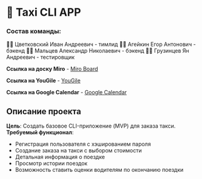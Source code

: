 # 🚖 Taxi CLI APP
### Состав команды:

👨‍💼 Цветковский Иван Андреевич - тимлид
👨‍💻 Агейкин Егор Антонович - бэкенд
👨‍💻 Мальцев Александр Николаевич - бэкенд
👨‍🔬 Грузинцев Ян Андреевич - тестировщик

**Ссылка на доску Miro** - [Miro Board](https://miro.com/app/board/uXjVNkUkpW0=/?share_link_id=286177491097)

**Ссылка на YouGile** - [YouGile](https://muszhiki.yougile.com)

**Ccылка на Google Calendar** - [Google Calendar](https://calendar.google.com/calendar/u/0?cid=MGJkNzk2YTA5OWI4ZDZmZjJjYWEyNmQxMDBhOGNjODcxNTNlNzcwODg0MGUyMDEyNTYzNTU2YzFjYmNhY2FlM0Bncm91cC5jYWxlbmRhci5nb29nbGUuY29t)

## Описание проекта
**Цель**: Создать базовое CLI-приложение (MVP) для заказа такси.
**Требуемый функционал**:
- Регистрация пользователя с хэшированием пароля
- Cоздание заказа на такси с выбором стоимости
- Детальная информация о поездке
- Просмотр истории поездок
- Возможность ставить оценки водителям по окончанию поездки
